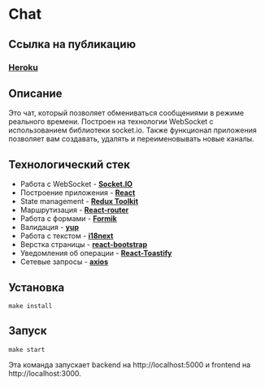 # Chat

## Ссылка на публикацию

### [Heroku](https://chat-react-app-project.herokuapp.com/)

## Описание

Это чат, который позволяет обмениваться сообщениями в режиме реального времени. Построен на технологии WebSocket  с использованием библиотеки socket.io. Также функционал приложения позволяет вам создавать, удалять и переименовывать новые каналы.

## Технологический стек
- Работа с WebSocket - **[Socket.IO](https://socket.io/)**
- Построение приложения - **[React](https://reactjs.org/)**
- State management - **[Redux Toolkit](https://redux-toolkit.js.org/)**
- Маршрутизация - **[React-router](https://reactrouter.com/en/v6.3.0)**
- Работа с формами - **[Formik](https://formik.org/)**
- Валидация - **[yup](https://github.com/jquense/yup)** 
- Работа с текстом - **[i18next](https://www.i18next.com)**
- Верстка страницы - **[react-bootstrap](https://react-bootstrap.github.io/)**
- Уведомления об операции - **[React-Toastify](https://github.com/fkhadra/react-toastify#readme)**
- Сетевые запросы - **[axios](https://github.com/axios/axios)**

## Установка

```
make install
```

## Запуск

```
make start
```
Эта команда запускает backend на http://localhost:5000 и frontend на http://localhost:3000.
